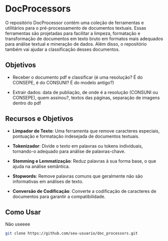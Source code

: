 # DocProcessors

O repositório DocProcessor contém uma coleção de ferramentas e utilitários para o pré-processamento de documentos textuais. Essas ferramentas são projetadas para facilitar a limpeza, formatação e transformação de documentos em texto bruto em formatos mais adequados para análise textual e mineração de dados.
Além disso, o repositório também vai ajudar a classificação desses documentos. 

## Objetivos

- Receber o documento pdf e classificar
(é uma resolução? É do CONSEPE, é do CONSUNI? É do modelo antigo?)

- Extrair dados: 
data de publiação, de onde é a resolução (CONSUNI ou CONSEPE), quem assinou?, textos das páginas, separação de imagens dentro do pdf

## Recursos e Objetivos

- **Limpador de Texto**: Uma ferramenta que remove caracteres especiais, pontuação e formatação indesejada de documentos textuais.

- **Tokenizador**: Divide o texto em palavras ou tokens individuais, tornando-o adequado para análise de palavras-chave.

- **Stemming e Lemmatização**: Reduz palavras à sua forma base, o que ajuda na análise semântica.

- **Stopwords**: Remove palavras comuns que geralmente não são informativas em análises de texto.

- **Conversão de Codificação**: Converte a codificação de caracteres de documentos para garantir a compatibilidade.



## Como Usar
Não useeee

```bash
git clone https://github.com/seu-usuario/doc_processors.git
